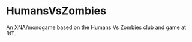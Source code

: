 HumansVsZombies
===============

An XNA/monogame based on the Humans Vs Zombies club and game at RIT.
